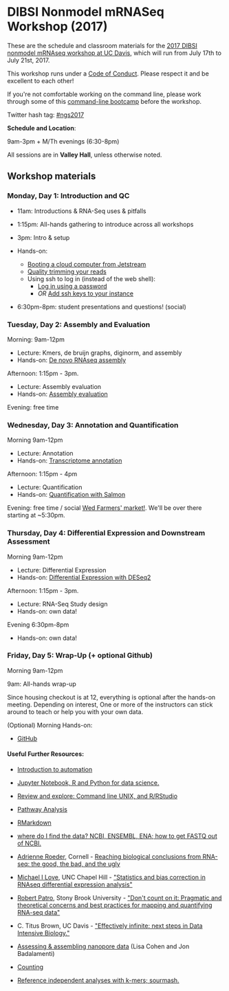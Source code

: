 # DIBSI Nonmodel mRNASeq Workshop (2017) 

These are the schedule and classroom materials for the
[2017 DIBSI nonmodel mRNAseq workshop at UC Davis](http://dibsi-rnaseq.readthedocs.io/en/latest/),
which will run from July 17th to July 21st, 2017.

This workshop runs under a [Code of Conduct](code-of-conduct.html). Please
respect it and be excellent to each other!

If you're not comfortable working on the command line, please work through some of this [command-line bootcamp](http://rik.smith-unna.com/command_line_bootcamp/) before the workshop.

Twitter hash tag: [#ngs2017](https://twitter.com/search?f=tweets&q=%23ngs2017&src=typd)

**Schedule and Location**:  

9am-3pm + M/Th evenings (6:30-8pm)  

All sessions are in **Valley Hall**, unless otherwise noted.

## Workshop materials


### Monday, Day 1: Introduction and QC

* 11am: Introductions & RNA-Seq uses & pitfalls
* 1:15pm: All-hands gathering to introduce across all workshops 
* 3pm: Intro & setup
* Hands-on:
   * [Booting a cloud computer from Jetstream](jetstream/boot.html)
   * [Quality trimming your reads](quality-trimming.html)
   * Using ssh to log in (instead of the web shell):
     * [Log in using a password](jetstream/ssh_changepassword.html)
     * *OR* [Add ssh keys to your instance](jetstream/login.html)



* 6:30pm-8pm: student presentations and questions! (social)


### Tuesday, Day 2: Assembly and Evaluation

Morning: 9am-12pm

* Lecture: Kmers, de bruijn graphs, diginorm, and assembly
* Hands-on: [De novo RNAseq assembly](assembly-trinity.html) 

Afternoon: 1:15pm - 3pm.  

* Lecture: Assembly evaluation
* Hands-on: [Assembly evaluation](evaluation.html)

Evening: free time

### Wednesday, Day 3: Annotation and Quantification

Morning 9am-12pm
 
* Lecture: Annotation
 * Hands-on: [Transcriptome annotation](dammit_annotation.html) 


Afternoon: 1:15pm - 4pm 

* Lecture: Quantification
*  Hands-on: [Quantification with Salmon](quantification.html)


Evening: free time / social [Wed Farmers' market!](http://www.davisfarmersmarket.org/). We'll be over there starting at ~5:30pm.

### Thursday, Day 4: Differential Expression and Downstream Assessment

Morning 9am-12pm
 
* Lecture: Differential Expression 
* Hands-on: [Differential Expression with DESeq2](DE.html) 

Afternoon: 1:15pm - 3pm.  

* Lecture: RNA-Seq Study design
* Hands-on: own data!


Evening 6:30pm-8pm

* Hands-on: own data!


### Friday, Day 5:  Wrap-Up (+ optional Github)

Morning 9am-12pm  

9am: All-hands wrap-up 

Since housing checkout is at 12, everything is optional after the hands-on meeting. Depending on interest, One or more of the instructors can stick around to teach or help you with your own data.
 
(Optional) Morning Hands-on:  

 *  [GitHub](github.html)
 
 
#### Useful Further Resources:  

* [Introduction to automation](introduction-to-automation.html)
* [Jupyter Notebook, R and Python for data science.](jupyter-notebook-demo/Jupyter-Notebook-Notes.html)
* [Review and explore: Command line UNIX, and R/RStudio](command-line-and-rstudio.html)
* [Pathway Analysis](pathway_analysis.html) 
* [RMarkdown](rmarkdown_rnaseq.html)
* [where do I find the data? NCBI, ENSEMBL, ENA; how to get FASTQ out of NCBI.](database_resources.html)

*  [Adrienne Roeder](http://roeder.wicmb.cornell.edu/), Cornell - [Reaching biological conclusions from RNA-seq: the good, the bad, and the ugly](https://osf.io/qz3m6/)
*  [Michael I Love](https://mikelove.github.io/), UNC Chapel Hill - ["Statistics and bias correction in RNAseq differential expression analysis"](https://osf.io/gbjhn/)
*  [Robert Patro](http://www.robpatro.com/redesign/), Stony Brook University - ["Don't count on it: Pragmatic and theoretical concerns and best practices for mapping and quantifying RNA-seq data"](https://osf.io/bv85u/)
*  C. Titus Brown, UC Davis - ["Effectively infinite: next steps in Data Intensive Biology."](https://osf.io/pbmeh/)
* [Assessing & assembling nanopore data](analyzing_nanopore_data.html) (Lisa Cohen and Jon Badalamenti)

* [Counting](counting.html)

* [Reference independent analyses with k-mers; sourmash.](kmers-and-sourmash.html)
